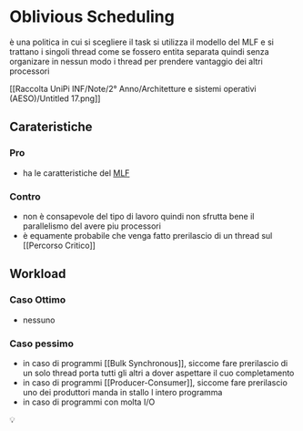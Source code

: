 # Oblivious Scheduling

è una politica in cui si scegliere il task si utilizza il modello del MLF  e si trattano i singoli thread come se fossero entita separata quindi senza organizare in nessun modo i thread per prendere vantaggio dei altri processori

[[Raccolta UniPi INF/Note/2° Anno/Architetture e sistemi operativi (AESO)/Untitled 17.png]]

## Carateristiche



### Pro

- ha le caratteristiche del [MLF](../Processore%20singolo%20c6f8a83ef3364c7e9a96c63db574ebfe/Multi-level%20feedback%20queue%20(MFQ)%20e1eeeb4672224abf8e432f78270c8d87.md)

### Contro

- non è consapevole del tipo di lavoro quindi non sfrutta bene il parallelismo del avere piu processori
- è equamente probabile che venga fatto prerilascio di un thread sul [[Percorso Critico]]

## Workload

### Caso Ottimo

- nessuno

### Caso pessimo

- in caso di programmi  [[Bulk Synchronous]], siccome fare prerilascio di un solo thread porta tutti gli altri a dover aspettare il cuo completamento
- in caso di programmi [[Producer-Consumer]], siccome fare prerilascio uno dei produttori manda in stallo l intero programma
- in caso di programmi con molta I/O

<aside>
💡

</aside>
